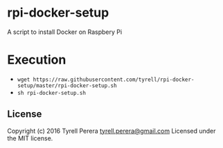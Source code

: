 # rpi-docker-setup
A script to install Docker on Raspbery Pi

# Execution
- `wget https://raw.githubusercontent.com/tyrell/rpi-docker-setup/master/rpi-docker-setup.sh`
- `sh rpi-docker-setup.sh`

## License
Copyright (c) 2016 Tyrell Perera <tyrell.perera@gmail.com>
Licensed under the MIT license.


